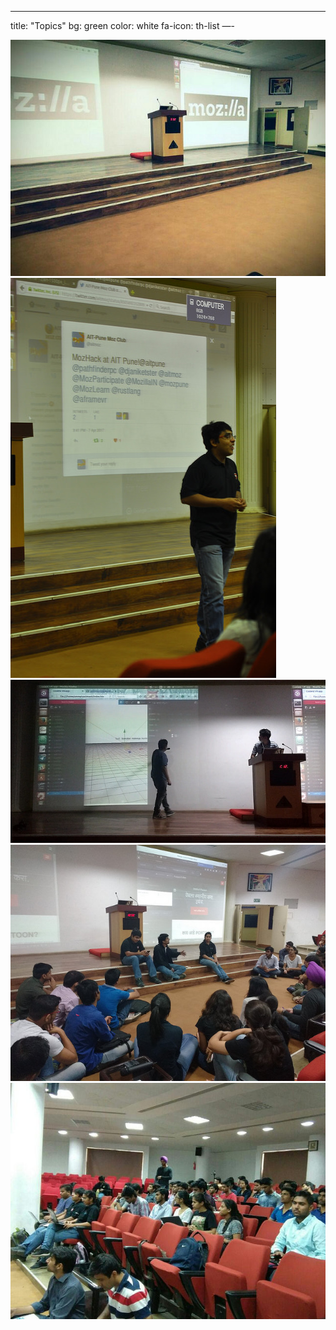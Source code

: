 ---
title: "Topics"
bg: green
color: white
fa-icon: th-list
—-
<div>
<img class="row big column"   src="img/gallery/a.jpg" alt="Comedy Magician" title="Stage" />
<img class="row small column" src="img/gallery/b.jpg"  alt="Corporate Comedy Magician" title="Prathamesh Chavan"/>
<img class="row small column" src="img/gallery/c.jpg"      alt="Corporate Magician Bay Area" title="A-frame talk by Tushar Choudhary and Amit" />
<img class="row big column"   src="img/gallery/d.jpg"      alt="Robert Strong Magician" title="Future Mozillians" />
<img class="row full column"  src="img/gallery/e.jpg" alt="Comedy Magic San Francisco" title="Future Mozillians" />
</div>
